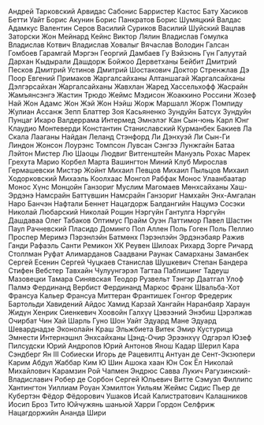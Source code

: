 Андрей Тарковский
Арвидас Сабонис
Барристер Кастос
Бату Хасиков
Бетти Уайт
Борис Акунин
Борис Панкратов
Борис Шумяцкий
Валдас Адамкус
Валентин Серов
Василий Суриков
Василий Шуйский
Вацлав Заторски
Жон Мейнард Кейнс
Виктор Лялин
Владислав Гомулка
Владислав Котвич
Владислав Ховалыг
Вячаслав Володин
Галсан Гомбоев
Гарамгай Мэргэн
Георгий Дамбаев
Гу Вэйзюнь
Гүн Галуутай
Дархан Кыдырали
Дашдорж Бойжоо
Дерветханы Бейбит
Дмитрий Песков
Дмитрий Устинов
Дмитрий Шостакович
Доктор Стренжлав
Дэ Поор
Евгений Примаков
Жаргалсайханы Алтаншагай
Жаргалсайханы Дэлгэрсайхан
Жаргалсайханы Жавхлан
Жаред Хассельхофф
Жасрайн Жамъянсэнгэ
Жастин Трюдо
Жеймс Мэдисон
Жоаккино Россини
Жозеф Най
Жон Адамс
Жон Жэй
Жон Нэйш
Жорж Маршалл
Жорж Помпиду
Жулиан Ассанж
Зепп Блаттер
Зоя Касьяненко
Зундуйн Батсүх
Зундуйн Пунцаг
Икаро Валдеррама
Интермед Эмнэлэг
Кан Сын-юнь
Карл Юнг
Клаудио Монтеверди
Константин Станиславский
Курманбек Бакиев
Ла Скала
Лааганы Найдан
Леланд Стэнфорд
Ли Дэнхуэй
Ли Сын-Ги
Линдон Жонсон
Лоурэнс Томпсон
Лувсан Сэнгээ
Лунжгайн Батаа
Лэйтон Мистер
Лю Шаоцы
Людвиг Витгенштейн
Мануэль Рохас
Марек Грехута
Марио Корбел
Марта Вашингтон
Миний Клуб
Мирослав Гермашевски
Мистэр Жойнт
Михаил Певцов
Михаил Пыльцов
Михаил Ходорковский
Михаэль Коолхаас
Монгол Рабфак
Монос Улаанбаатар
Монос Хүнс
Монцойн Ганзориг
Муслим Магомаев
Мөнхсайханы Хаш-Эрдэнэ
Намсрайн Баттүвшин
Намсрайн Ганзориг
Намхайн Энх-Амгалан
Наро Банчэн
Нафтали Беннет
Нацагдорж Балдангийн
Нацумэ Сосэки
Николай Любарский
Николай Рощин
Нэргүйн Гантулга
Нэргүйн Дашдаваа
Олег Табаков
Оптимус Прайм
Оуэн Латтимор
Павел Шастин
Паул Рачневский
Пласидо Доминго
Пол Аллен
Поль Гоген
Поль Пеллио
Проспер Меримэ
Пэрэнлэйн Батмөнх
Пэрэнлэйн Эрдэнэбаяр
Ражив Ганди
Рафаэль Санти
Ремикон ХК
Реувен Шилоах
Рихард Зорге
Ричард Столлман
Руфат Алимарданов
Саадвани Раунак
Самарханы Заманбек
Сергей Есенин
Сергей Чуцкаев
Станислав Шушкевич
Степан Бандера
Стифен Вебстер
Тавхайн Чулуунгэрэл
Тагтаа Паблишинг
Тадеуш Мазовецки
Тамара Синявская
Теодор Рузвельт
Тэнгэр Даатгал
Улоф Палмэ
Фердинанд Вербист
Фердинанд Маркос
Франк Швальба-Хот
Франсуа Кальер
Франсуа Миттеран
Франтишек Гонгор
Фредерик Бартольди
Хавидений Айдос
Хамид Карзай
Хангайн Наранбаяр
Хараун Жидүн
Хенрик Сиенкевич
Хоовойн Галхүү
Цэвээний Энэбиш
Цэрэлжав Очирбат
Чин Хай
Шарль Гуно
Шон Уайт
Эдуард Мане
Эдуард Шеварднадзе
Эконолайн Краш
Эльжбиета Витек
Эмир Кустурица
Эмнести Интернэшнл
Энхсайханы Цэнд-Очир
Эрээнхүү Одгэрэл
Юзеф Пилсудски
Юрий Андропов
Юрий Антонов
Янош Кадар
Шерил Кара Сэндберг
Ян III Собиески
Игорь де Рацевилтц
Антуан де Сент-Экзюпери
Карим Абдул Жаббар
Ким Ю Шин
Ашока хаан
Юн Сок Ёл
Николай Михайлович Карамзин
Рой Чапмен Эндрюс
Савва Лукич Рагузинский-Владиславич
Робер де Сорбон
Сергей Юльевич Витте
Сэмуэл Филлипс Хантингтон
Уиллиам Роуан Хэмилтон
Уильям Жеймс Сидис
Пьер де Кубертэн
Фёдор Фёдорович Ушаков
Исай Калистратович Калашников
Иосип Броз Тито
Юйчужянь шаньюй
Харри Гордон Селфриж
Нацагдоржийн Ананда Шири

